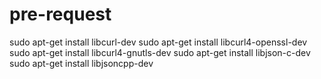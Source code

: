 # pre-request

sudo apt-get install libcurl-dev
sudo apt-get install libcurl4-openssl-dev
sudo apt-get install libcurl4-gnutls-dev
sudo apt-get install libjson-c-dev
sudo apt-get install libjsoncpp-dev